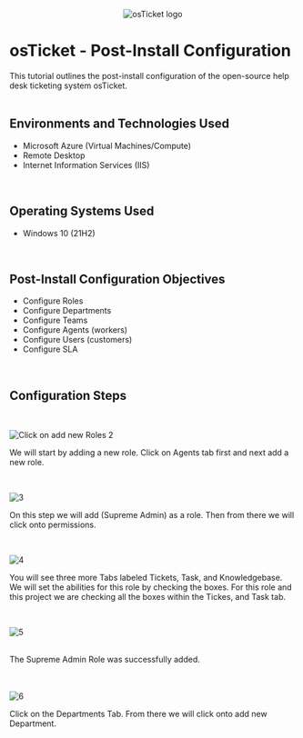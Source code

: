 <p align="center">
<img src="https://i.imgur.com/Clzj7Xs.png" alt="osTicket logo"/>
</p>

<h1>osTicket - Post-Install Configuration</h1>
This tutorial outlines the post-install configuration of the open-source help desk ticketing system osTicket.<br />


</h2>

<br>
<h2>Environments and Technologies Used</h2>

- Microsoft Azure (Virtual Machines/Compute)
- Remote Desktop
- Internet Information Services (IIS)
<br>

<h2>Operating Systems Used </h2>

- Windows 10</b> (21H2)
<br>

<h2>Post-Install Configuration Objectives</h2>

- Configure Roles 
- Configure Departments
- Configure Teams
- Configure Agents (workers)
- Configure Users (customers)
- Configure SLA
<br>

<h2>Configuration Steps</h2>
<br>

  ![Click on add new Roles 2](https://github.com/Terry-Jackson/Post-Installation-Configuration/assets/155121596/aeb4e700-f803-4e99-83ab-ce9d23b98934)

We will start by adding a new role. Click on Agents tab first and next add a new role.
</p>
<br />

<p>

  ![3](https://github.com/Terry-Jackson/Post-Installation-Configuration/assets/155121596/3ff39d4f-66ec-4162-a838-4a531c09de97)

On this step we will add (Supreme Admin) as a role. Then from there we will click onto permissions.
</p>
<br />

<p>

  ![4](https://github.com/Terry-Jackson/Post-Installation-Configuration/assets/155121596/405113a5-8d35-40bf-9eeb-5bc2d36a2e03)

</p>
<p>
You will see three more Tabs labeled Tickets, Task, and Knowledgebase. We will set the abilities for this role by checking the boxes. For this role and this project we are checking all the boxes within the Tickes, and Task tab.
</p>
<br />

![5](https://github.com/Terry-Jackson/Post-Installation-Configuration/assets/155121596/3d9e21a4-8326-4762-88ad-5ad12cd75f4c)

<br>
The Supreme Admin Role was successfully added.


<br>
<br>
<br>

![6](https://github.com/Terry-Jackson/Post-Installation-Configuration/assets/155121596/5dc690ec-527b-4343-a863-184317d740ac)
<br>

Click on the Departments Tab. From there we will click onto add new Department.



